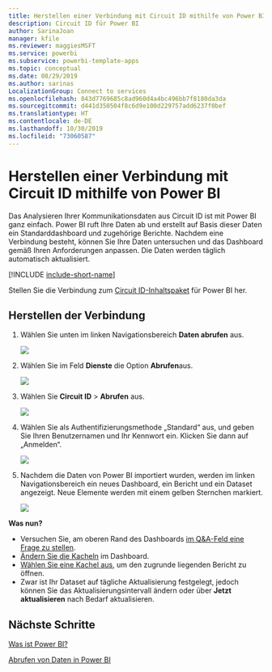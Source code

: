 ```yaml
---
title: Herstellen einer Verbindung mit Circuit ID mithilfe von Power BI
description: Circuit ID für Power BI
author: SarinaJoan
manager: kfile
ms.reviewer: maggiesMSFT
ms.service: powerbi
ms.subservice: powerbi-template-apps
ms.topic: conceptual
ms.date: 08/29/2019
ms.author: sarinas
LocalizationGroup: Connect to services
ms.openlocfilehash: 843d7769685c8ad960d4a4bc496bb7f8180da3da
ms.sourcegitcommit: d441d350504f8c6d9e100d229757add6237f0bef
ms.translationtype: HT
ms.contentlocale: de-DE
ms.lasthandoff: 10/30/2019
ms.locfileid: "73060587"
---
```

# <a name="connect-to-circuit-id-with-power-bi"></a>Herstellen einer Verbindung mit Circuit ID mithilfe von Power BI
Das Analysieren Ihrer Kommunikationsdaten aus Circuit ID ist mit Power BI ganz einfach. Power BI ruft Ihre Daten ab und erstellt auf Basis dieser Daten ein Standarddashboard und zugehörige Berichte. Nachdem eine Verbindung besteht, können Sie Ihre Daten untersuchen und das Dashboard gemäß Ihren Anforderungen anpassen. Die Daten werden täglich automatisch aktualisiert.

[!INCLUDE [include-short-name](./includes/service-deprecate-content-packs.md)]

Stellen Sie die Verbindung zum [Circuit ID-Inhaltspaket](https://app.powerbi.com/getdata/services/circuitid) für Power BI her.

## <a name="how-to-connect"></a>Herstellen der Verbindung
1. Wählen Sie unten im linken Navigationsbereich **Daten abrufen** aus.
   
    ![](media/service-connect-to-circuit-id/getdata.png)
2. Wählen Sie im Feld **Dienste** die Option **Abrufen**aus.
   
    ![](media/service-connect-to-circuit-id/services.png)
3. Wählen Sie **Circuit ID** \> **Abrufen** aus.
   
    ![](media/service-connect-to-circuit-id/circuitid.png)
4. Wählen Sie als Authentifizierungsmethode „Standard“ aus, und geben Sie Ihren Benutzernamen und Ihr Kennwort ein. Klicken Sie dann auf „Anmelden“.
   
    ![](media/service-connect-to-circuit-id/circuitid_login.png)
5. Nachdem die Daten von Power BI importiert wurden, werden im linken Navigationsbereich ein neues Dashboard, ein Bericht und ein Dataset angezeigt. Neue Elemente werden mit einem gelben Sternchen markiert.
   
    ![](media/service-connect-to-circuit-id/circuitid_dashboard_chrome.png)

**Was nun?**

* Versuchen Sie, am oberen Rand des Dashboards [im Q&A-Feld eine Frage zu stellen](consumer/end-user-q-and-a.md).
* [Ändern Sie die Kacheln](service-dashboard-edit-tile.md) im Dashboard.
* [Wählen Sie eine Kachel aus](consumer/end-user-tiles.md), um den zugrunde liegenden Bericht zu öffnen.
* Zwar ist Ihr Dataset auf tägliche Aktualisierung festgelegt, jedoch können Sie das Aktualisierungsintervall ändern oder über **Jetzt aktualisieren** nach Bedarf aktualisieren.

## <a name="next-steps"></a>Nächste Schritte
[Was ist Power BI?](fundamentals/power-bi-overview.md)

[Abrufen von Daten in Power BI](service-get-data.md)

